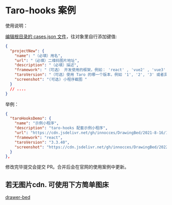 # Taro-hooks 案例

使用说明：

[编辑根目录的 cases.json 文件](https://github.com/taro-hooks/user-cases/edit/main/cases.json)，往对象里自行添加键值:

```json
{
  "projectNew": {
    "name": "（必填）用名",
    "url": "（必填）二维码图片地址",
    "description": "（必填）描述",
    "framework": "（可选） 开发使用的框架，例如： 'react' , 'vue2' , 'vue3' , 'nerv'",
    "taroVersion": "（可选）使用 Taro 的哪一个版本，例如 '1', '2', '3' 或者具体的版本又如 '3.2.0'",
    "screenshot": "(可选) 小程序截图 "
  }
  // ....
}
```

举例：

```json
{
  "taroHooksDemo": {
    "name": "示例小程序",
    "description": "taro-hooks 配套示例小程序",
    "url": "https://cdn.jsdelivr.net/gh/innocces/DrawingBed/2021-8-16/1629044960619-hooks.jpeg",
    "framework": "react",
    "taroVersion": "3.3.40",
    "screenshot": "https://cdn.jsdelivr.net/gh/innocces/DrawingBed/2022-05-04/1651597045121-taro-hooks-demo.PNG"
  }
},
```

修改完毕提交会提交 PR。合并后会在官网的使用案例中更新。

## 若无图片cdn. 可使用下方简单图床

[drawer-bed](https://general-tools.vercel.app/drawer-bed)
